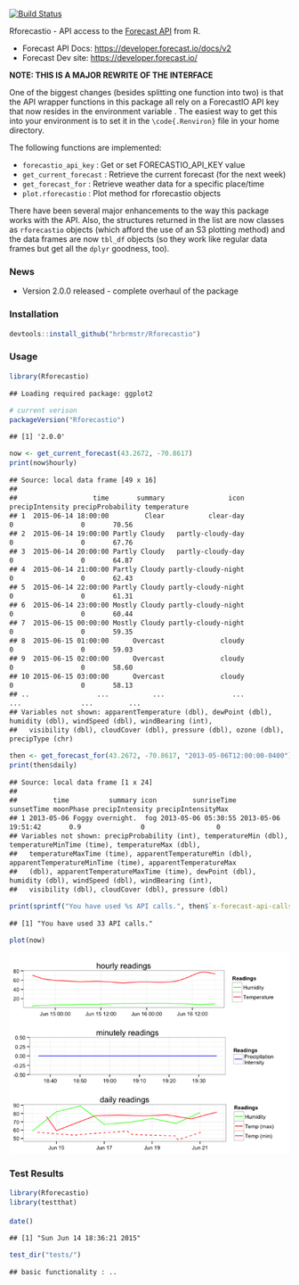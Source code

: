[![Build Status](https://travis-ci.org/hrbrmstr/Rforecastio.svg)](https://travis-ci.org/hrbrmstr/Rforecastio)

Rforecastio - API access to the [Forecast API](https://developer.forecast.io/docs/v2) from R.

-   Forecast API Docs: <https://developer.forecast.io/docs/v2>
-   Forecast Dev site: <https://developer.forecast.io/>

**NOTE: THIS IS A MAJOR REWRITE OF THE INTERFACE**

One of the biggest changes (besides splitting one function into two) is that the API wrapper functions in this package all rely on a ForecastIO API key that now resides in the environment variable . The easiest way to get this into your environment is to set it in the `\code{.Renviron}` file in your home directory.

The following functions are implemented:

-   `forecastio_api_key` : Get or set FORECASTIO\_API\_KEY value
-   `get_current_forecast` : Retrieve the current forecast (for the next week)
-   `get_forecast_for` : Retrieve weather data for a specific place/time
-   `plot.rforecastio` : Plot method for rforecastio objects

There have been several major enhancements to the way this package works with the API. Also, the structures returned in the list are now classes as `rforecastio` objects (which afford the use of an S3 plotting method) and the data frames are now `tbl_df` objects (so they work like regular data frames but get all the `dplyr` goodness, too).

### News

-   Version 2.0.0 released - complete overhaul of the package

### Installation

``` r
devtools::install_github("hrbrmstr/Rforecastio")
```

### Usage

``` r
library(Rforecastio)
```

    ## Loading required package: ggplot2

``` r
# current verison
packageVersion("Rforecastio")
```

    ## [1] '2.0.0'

``` r
now <- get_current_forecast(43.2672, -70.8617)
print(now$hourly)
```

    ## Source: local data frame [49 x 16]
    ## 
    ##                   time       summary                icon precipIntensity precipProbability temperature
    ## 1  2015-06-14 18:00:00         Clear           clear-day               0                 0       70.56
    ## 2  2015-06-14 19:00:00 Partly Cloudy   partly-cloudy-day               0                 0       67.76
    ## 3  2015-06-14 20:00:00 Partly Cloudy   partly-cloudy-day               0                 0       64.87
    ## 4  2015-06-14 21:00:00 Partly Cloudy partly-cloudy-night               0                 0       62.43
    ## 5  2015-06-14 22:00:00 Partly Cloudy partly-cloudy-night               0                 0       61.31
    ## 6  2015-06-14 23:00:00 Mostly Cloudy partly-cloudy-night               0                 0       60.44
    ## 7  2015-06-15 00:00:00 Mostly Cloudy partly-cloudy-night               0                 0       59.35
    ## 8  2015-06-15 01:00:00      Overcast              cloudy               0                 0       59.03
    ## 9  2015-06-15 02:00:00      Overcast              cloudy               0                 0       58.60
    ## 10 2015-06-15 03:00:00      Overcast              cloudy               0                 0       58.13
    ## ..                 ...           ...                 ...             ...               ...         ...
    ## Variables not shown: apparentTemperature (dbl), dewPoint (dbl), humidity (dbl), windSpeed (dbl), windBearing (int),
    ##   visibility (dbl), cloudCover (dbl), pressure (dbl), ozone (dbl), precipType (chr)

``` r
then <- get_forecast_for(43.2672, -70.8617, "2013-05-06T12:00:00-0400")
print(then$daily)
```

    ## Source: local data frame [1 x 24]
    ## 
    ##         time          summary icon         sunriseTime          sunsetTime moonPhase precipIntensity precipIntensityMax
    ## 1 2013-05-06 Foggy overnight.  fog 2013-05-06 05:30:55 2013-05-06 19:51:42       0.9               0                  0
    ## Variables not shown: precipProbability (int), temperatureMin (dbl), temperatureMinTime (time), temperatureMax (dbl),
    ##   temperatureMaxTime (time), apparentTemperatureMin (dbl), apparentTemperatureMinTime (time), apparentTemperatureMax
    ##   (dbl), apparentTemperatureMaxTime (time), dewPoint (dbl), humidity (dbl), windSpeed (dbl), windBearing (int),
    ##   visibility (dbl), cloudCover (dbl), pressure (dbl)

``` r
print(sprintf("You have used %s API calls.", then$`x-forecast-api-calls`))
```

    ## [1] "You have used 33 API calls."

``` r
plot(now)
```

![](README_files/figure-markdown_github/unnamed-chunk-3-1.png)

### Test Results

``` r
library(Rforecastio)
library(testthat)

date()
```

    ## [1] "Sun Jun 14 18:36:21 2015"

``` r
test_dir("tests/")
```

    ## basic functionality : ..
